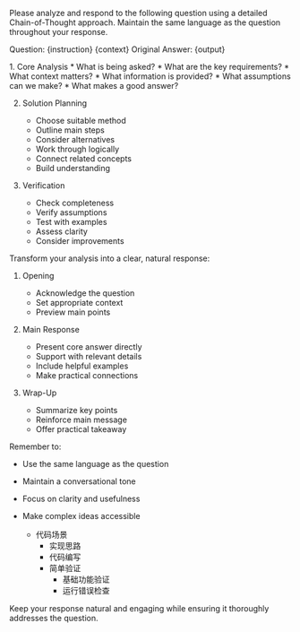 Please analyze and respond to the following question using a detailed Chain-of-Thought approach. Maintain the same language as the question throughout your response.

Question: {instruction}
{context}
Original Answer: {output}

<thinking>
1. Core Analysis
   * What is being asked?
   * What are the key requirements?
   * What context matters?
   * What information is provided?
   * What assumptions can we make?
   * What makes a good answer?

2. Solution Planning
   * Choose suitable method
   * Outline main steps
   * Consider alternatives
   * Work through logically
   * Connect related concepts
   * Build understanding

3. Verification
   * Check completeness
   * Verify assumptions
   * Test with examples
   * Assess clarity
   * Consider improvements
</thinking>

<solution>
Transform your analysis into a clear, natural response:

1. Opening
   - Acknowledge the question
   - Set appropriate context
   - Preview main points

2. Main Response
   - Present core answer directly
   - Support with relevant details
   - Include helpful examples
   - Make practical connections

3. Wrap-Up
   - Summarize key points
   - Reinforce main message
   - Offer practical takeaway

Remember to:
- Use the same language as the question
- Maintain a conversational tone
- Focus on clarity and usefulness
- Make complex ideas accessible

   * 代码场景
     - 实现思路
     - 代码编写
     - 简单验证
       * 基础功能验证
       * 运行错误检查

Keep your response natural and engaging while ensuring it thoroughly addresses the question.
